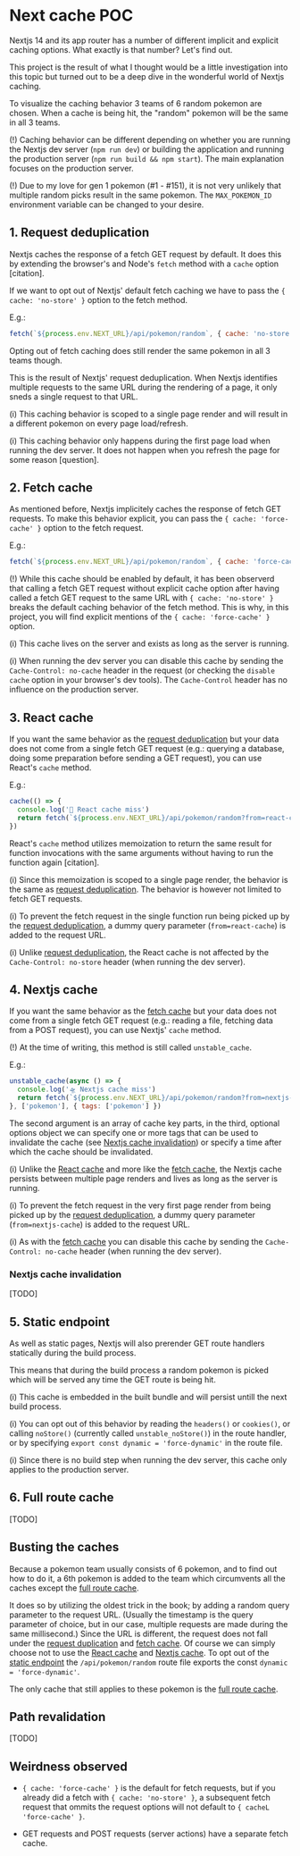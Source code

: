 # Next cache POC

Nextjs 14 and its app router has a number of different implicit and explicit caching options. What exactly is that number? Let's find out.

This project is the result of what I thought would be a little investigation into this topic but turned out to be a deep dive in the wonderful world of Nextjs caching.

To visualize the caching behavior 3 teams of 6 random pokemon are chosen. When a cache is being hit, the "random" pokemon will be the same in all 3 teams.

(!) Caching behavior can be different depending on whether you are running the Nextjs dev server (`npm run dev`) or building the application and running the production server (`npm run build && npm start`). The main explanation focuses on the production server.

(!) Due to my love for gen 1 pokemon (#1 - #151), it is not very unlikely that multiple random picks result in the same pokemon. The `MAX_POKEMON_ID` environment variable can be changed to your desire.


## 1. Request deduplication
Nextjs caches the response of a fetch GET request by default. It does this by extending the browser's and Node's `fetch` method with a `cache` option [citation].

If we want to opt out of Nextjs' default fetch caching we have to pass the `{ cache: 'no-store' }` option to the fetch method.

E.g.:
```javascript
fetch(`${process.env.NEXT_URL}/api/pokemon/random`, { cache: 'no-store' })
```

Opting out of fetch caching does still render the same pokemon in all 3 teams though.

This is the result of Nextjs' request deduplication. When Nextjs identifies multiple requests to the same URL during the rendering of a page, it only sneds a single request to that URL.

(i) This caching behavior is scoped to a single page render and will result in a different pokemon on every page load/refresh.

(i) This caching behavior only happens during the first page load when running the dev server. It does not happen when you refresh the page for some reason [question].


## 2. Fetch cache
As mentioned before, Nextjs implicitely caches the response of fetch GET requests. To make this behavior explicit, you can pass the `{ cache: 'force-cache' }` option to the fetch request.

E.g.:
```javascript
fetch(`${process.env.NEXT_URL}/api/pokemon/random`, { cache: 'force-cache' })
```

(!) While this cache should be enabled by default, it has been observerd that calling a fetch GET request without explicit cache option after having called a fetch GET request to the same URL with `{ cache: 'no-store' }` breaks the default caching behavior of the fetch method. This is why, in this project, you will find explicit mentions of the `{ cache: 'force-cache' }` option.

(i) This cache lives on the server and exists as long as the server is running. 

(i) When running the dev server you can disable this cache by sending the `Cache-Control: no-cache` header in the request (or checking the `disable cache` option in your browser's dev tools). The `Cache-Control` header has no influence on the production server.


## 3. React cache
If you want the same behavior as the [request deduplication](#1-request-deduplication) but your data does not come from a single fetch GET request (e.g.: querying a database, doing some preparation before sending a GET request), you can use React's `cache` method.

E.g.:
```javascript
cache(() => { 
  console.log('🚀 React cache miss')
  return fetch(`${process.env.NEXT_URL}/api/pokemon/random?from=react-cache`).then(res => res.json()) 
})
```

React's `cache` method utilizes memoization to return the same result for function invocations with the same arguments without having to run the function again [citation]. 

(i) Since this memoization is scoped to a single page render, the behavior is the same as [request deduplication](#1-request-deduplication). The behavior is however not limited to fetch GET requests.

(i) To prevent the fetch request in the single function run being picked up by the [request deduplication](#1-request-deduplication), a dummy query parameter (`from=react-cache`) is added to the request URL.

(i) Unlike [request deduplication](#1-request-deduplication), the React cache is not affected by the `Cache-Control: no-store` header (when running the dev server).


## 4. Nextjs cache
If you want the same behavior as the [fetch cache](#2-fetch-cache) but your data does not come from a single fetch GET request (e.g.: reading a file, fetching data from a POST request), you can use Nextjs' `cache` method.

(!) At the time of writing, this method is still called `unstable_cache`.

E.g.:
```javascript
unstable_cache(async () => {
  console.log('🛸 Nextjs cache miss')
  return fetch(`${process.env.NEXT_URL}/api/pokemon/random?from=nextjs-cache`).then(res => res.json())
}, ['pokemon'], { tags: ['pokemon'] })
```

The second argument is an array of cache key parts, in the third, optional options object we can specify one or more tags that can be used to invalidate the cache (see [Nextjs cache invalidation](#nextjs-cache-invalidation)) or specify a time after which the cache should be invalidated.

(i) Unlike the [React cache](#3-react-cache) and more like the [fetch cache](#2-fetch-cache), the Nextjs cache persists between multiple page renders and lives as long as the server is running.

(i) To prevent the fetch request in the very first page render from being picked up by the [request deduplication](#1-request-deduplication), a dummy query parameter (`from=nextjs-cache`) is added to the request URL.

(i) As with the [fetch cache](#2-fetch-cache) you can disable this cache by sending the `Cache-Control: no-cache` header (when running the dev server).

### Nextjs cache invalidation
[TODO]


## 5. Static endpoint
As well as static pages, Nextjs will also prerender GET route handlers statically during the build process. 

This means that during the build process a random pokemon is picked which will be served any time the GET route is being hit.

(i) This cache is embedded in the built bundle and will persist untill the next build process.

(i) You can opt out of this behavior by reading the `headers()` or `cookies()`, or calling `noStore()` (currently called `unstable_noStore()`) in the route handler, or by specifying `export const dynamic = 'force-dynamic'` in the route file.

(i) Since there is no build step when running the dev server, this cache only applies to the production server.


## 6. Full route cache
[TODO]

## Busting the caches
Because a pokemon team usually consists of 6 pokemon, and to find out how to do it, a 6th pokemon is added to the team which circumvents all the caches except the [full route cache](#6-full-route-cache).

It does so by utilizing the oldest trick in the book; by adding a random query parameter to the request URL. (Usually the timestamp is the query parameter of choice, but in our case, multiple requests are made during the same millisecond.) Since the URL is different, the request does not fall under the [request duplication](#1-request-deduplication) and [fetch cache](#2-fetch-cache). Of course we can simply choose not to use the [React cache](#3-react-cache) and [Nextjs cache](#4-nextjs-cache). To opt out of the [static endpoint](#5-static-endpoint) the `/api/pokemon/random` route file exports the const `dynamic = 'force-dynamic'`.

The only cache that still applies to these pokemon is the [full route cache](#6-full-route-cache).


## Path revalidation
[TODO]


## Weirdness observed

* `{ cache: 'force-cache' }` is the default for fetch requests, but if you already did a fetch with `{ cache: 'no-store' }`, a subsequent fetch request that ommits the request options will not default to `{ cacheL 'force-cache' }`.

* GET requests and POST requests (server actions) have a separate fetch cache.